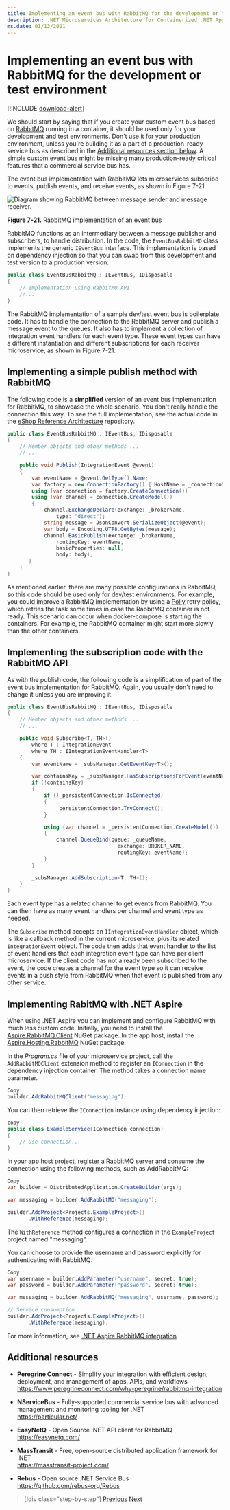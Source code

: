 ```yaml
---
title: Implementing an event bus with RabbitMQ for the development or test environment
description: .NET Microservices Architecture for Containerized .NET Applications | Use RabbitMQ to implement event bus messaging for integration events in development or test environments.
ms.date: 01/13/2021
---
```

# Implementing an event bus with RabbitMQ for the development or test environment

[!INCLUDE [download-alert](../includes/download-alert.md)]

We should start by saying that if you create your custom event bus based on [RabbitMQ](https://www.rabbitmq.com/) running in a container, it should be used only for your development and test environments. Don't use it for your production environment, unless you're building it as a part of a production-ready service bus as described in the [Additional resources section below](rabbitmq-event-bus-development-test-environment.md#additional-resources). A simple custom event bus might be missing many production-ready critical features that a commercial service bus has.

The event bus implementation with RabbitMQ lets microservices subscribe to events, publish events, and receive events, as shown in Figure 7-21.

![Diagram showing RabbitMQ between message sender and message receiver.](./media/rabbitmq-implementation.png)

**Figure 7-21.** RabbitMQ implementation of an event bus

RabbitMQ functions as an intermediary between a message publisher and subscribers, to handle distribution. In the code, the `EventBusRabbitMQ` class implements the generic `IEventBus` interface. This implementation is based on dependency injection so that you can swap from this development and test version to a production version.

```csharp
public class EventBusRabbitMQ : IEventBus, IDisposable
{
    // Implementation using RabbitMQ API
    //...
}
```

The RabbitMQ implementation of a sample dev/test event bus is boilerplate code. It has to handle the connection to the RabbitMQ server and publish a message event to the queues. It also has to implement a collection of integration event handlers for each event type. These event types can have a different instantiation and different subscriptions for each receiver microservice, as shown in Figure 7-21.

## Implementing a simple publish method with RabbitMQ

The following code is a **simplified** version of an event bus implementation for RabbitMQ, to showcase the whole scenario. You don't really handle the connection this way. To see the full implementation, see the actual code in the [eShop Reference Architecture](https://github.com/dotnet/eShop/blob/main/src/EventBusRabbitMQ/RabbitMQEventBus.cs) repository.

```csharp
public class EventBusRabbitMQ : IEventBus, IDisposable
{
    // Member objects and other methods ...
    // ...

    public void Publish(IntegrationEvent @event)
    {
        var eventName = @event.GetType().Name;
        var factory = new ConnectionFactory() { HostName = _connectionString };
        using (var connection = factory.CreateConnection())
        using (var channel = connection.CreateModel())
        {
            channel.ExchangeDeclare(exchange: _brokerName,
                type: "direct");
            string message = JsonConvert.SerializeObject(@event);
            var body = Encoding.UTF8.GetBytes(message);
            channel.BasicPublish(exchange: _brokerName,
                routingKey: eventName,
                basicProperties: null,
                body: body);
       }
    }
}
```

As mentioned earlier, there are many possible configurations in RabbitMQ, so this code should be used only for dev/test environments. For example, you could improve a RabbitMQ implementation by using a [Polly](https://github.com/App-vNext/Polly) retry policy, which retries the task some times in case the RabbitMQ container is not ready. This scenario can occur when docker-compose is starting the containers. For example, the RabbitMQ container might start more slowly than the other containers.

## Implementing the subscription code with the RabbitMQ API

As with the publish code, the following code is a simplification of part of the event bus implementation for RabbitMQ. Again, you usually don't need to change it unless you are improving it.

```csharp
public class EventBusRabbitMQ : IEventBus, IDisposable
{
    // Member objects and other methods ...
    // ...

    public void Subscribe<T, TH>()
        where T : IntegrationEvent
        where TH : IIntegrationEventHandler<T>
    {
        var eventName = _subsManager.GetEventKey<T>();

        var containsKey = _subsManager.HasSubscriptionsForEvent(eventName);
        if (!containsKey)
        {
            if (!_persistentConnection.IsConnected)
            {
                _persistentConnection.TryConnect();
            }

            using (var channel = _persistentConnection.CreateModel())
            {
                channel.QueueBind(queue: _queueName,
                                    exchange: BROKER_NAME,
                                    routingKey: eventName);
            }
        }

        _subsManager.AddSubscription<T, TH>();
    }
}
```

Each event type has a related channel to get events from RabbitMQ. You can then have as many event handlers per channel and event type as needed.

The `Subscribe` method accepts an `IIntegrationEventHandler` object, which is like a callback method in the current microservice, plus its related `IntegrationEvent` object. The code then adds that event handler to the list of event handlers that each integration event type can have per client microservice. If the client code has not already been subscribed to the event, the code creates a channel for the event type so it can receive events in a push style from RabbitMQ when that event is published from any other service.

## Implementing RabitMQ with .NET Aspire

When using .NET Aspire you can implement and configure RabbitMQ with much less custom code. Initially, you need to install the [Aspire.RabbitMQ.Client](https://www.nuget.org/packages/Aspire.RabbitMQ.Client) NuGet package. In the app host, install the [Aspire.Hosting.RabbitMQ](https://www.nuget.org/packages/Aspire.Hosting.RabbitMQ) NuGet package.

In the _Program.cs_ file of your microservice project, call the `AddRabbitMQClient` extension method to register an `IConnection` in the dependency injection container. The method takes a connection name parameter.

```csharp
Copy
builder.AddRabbitMQClient("messaging");
```

You can then retrieve the `IConnection` instance using dependency injection:

```csharp
copy
public class ExampleService(IConnection connection)
{
    // Use connection...
}
```

In your app host project, register a RabbitMQ server and consume the connection using the following methods, such as AddRabbitMQ:

```csharp
Copy
var builder = DistributedApplication.CreateBuilder(args);

var messaging = builder.AddRabbitMQ("messaging");

builder.AddProject<Projects.ExampleProject>()
       .WithReference(messaging);
```

The `WithReference` method configures a connection in the `ExampleProject` project named "messaging".

You can choose to provide the username and password explicitly for authenticating with RabbitMQ:

```csharp
Copy
var username = builder.AddParameter("username", secret: true);
var password = builder.AddParameter("password", secret: true);

var messaging = builder.AddRabbitMQ("messaging", username, password);

// Service consumption
builder.AddProject<Projects.ExampleProject>()
       .WithReference(messaging);
```

For more information, see [.NET Aspire RabbitMQ integration](/dotnet/aspire/messaging/rabbitmq-client-integration)

## Additional resources

- **Peregrine Connect** - Simplify your integration with efficient design, deployment, and management of apps, APIs, and workflows \
  <https://www.peregrineconnect.com/why-peregrine/rabbitmq-integration>

- **NServiceBus** - Fully-supported commercial service bus with advanced management and monitoring tooling for .NET \
  <https://particular.net/>

- **EasyNetQ** - Open Source .NET API client for RabbitMQ \
  <https://easynetq.com/>

- **MassTransit** - Free, open-source distributed application framework for .NET \
  <https://masstransit-project.com/>
  
- **Rebus** - Open source .NET Service Bus \
  <https://github.com/rebus-org/Rebus>

> [!div class="step-by-step"]
> [Previous](integration-event-based-microservice-communications.md)
> [Next](background-tasks-with-ihostedservice.md)
